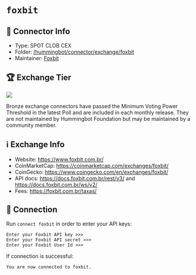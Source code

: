 # `foxbit`

## 📁 Connector Info

* Type: SPOT CLOB CEX
* Folder: [/hummingbot/connector/exchange/foxbit](https://github.com/hummingbot/hummingbot/tree/master/hummingbot/connector/exchange/foxbit)
* Maintainer: [Foxbit](https://foxbit.com.br)

## 🏆 Exchange Tier

![](https://img.shields.io/static/v1?label=Hummingbot&message=BRONZE&color=green)

Bronze exchange connectors have passed the Minimum Voting Power Threshold in the latest Poll and are included in each monthly release. They are not maintained by Hummingbot Foundation but may be maintained by a community member.

## ℹ️ Exchange Info

* Website: https://www.foxbit.com.br/
* CoinMarketCap: https://coinmarketcap.com/exchanges/foxbit/
* CoinGecko: https://www.coingecko.com/en/exchanges/foxbit/
* API docs: https://docs.foxbit.com.br/rest/v3/ and https://docs.foxbit.com.br/ws/v2/
* Fees: https://foxbit.com.br/taxas/

## 🔑 Connection

Run `connect foxbit` in order to enter your API keys:
 
```
Enter your Foxbit API key >>>
Enter your Foxbit API secret >>>
Enter your Foxbit User Id >>>
```

If connection is successful:
```
You are now connected to foxbit.
```